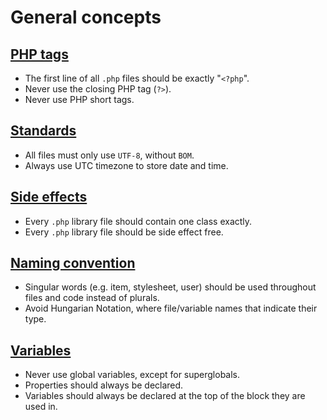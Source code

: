 # General concepts

## [PHP tags](php-tags.md)

+ The first line of all `.php` files should be exactly "`<?php`".
+ Never use the closing PHP tag (`?>`).
+ Never use PHP short tags.

## [Standards](standards.md)

+ All files must only use `UTF-8`, without `BOM`.
+ Always use UTC timezone to store date and time.

## [Side effects](side-effects.md)

+ Every `.php` library file should contain one class exactly.
+ Every `.php` library file should be side effect free.

## [Naming convention](naming-convention.md)

+ Singular words (e.g. item, stylesheet, user) should be used throughout files and code instead of plurals.
+ Avoid Hungarian Notation, where file/variable names that indicate their type.

## [Variables](variables.md)

+ Never use global variables, except for superglobals.
+ Properties should always be declared.
+ Variables should always be declared at the top of the block they are used in.